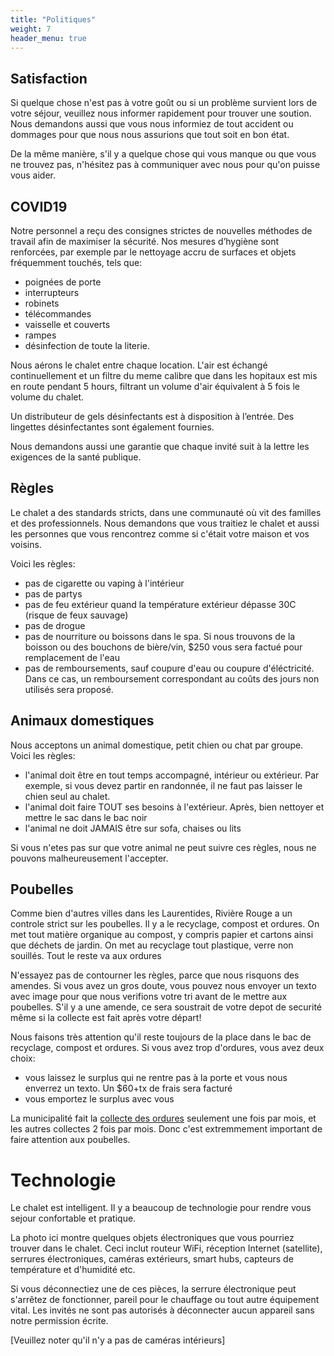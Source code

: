 ```yaml
---
title: "Politiques"
weight: 7
header_menu: true
---
```


## Satisfaction

Si quelque chose n'est pas à votre goût ou si un problème survient lors de votre séjour, veuillez nous informer rapidement pour trouver une soution. Nous demandons aussi que vous nous informiez de tout accident ou dommages pour que nous nous assurions que tout soit en bon état.

De la même manière, s'il y a quelque chose qui vous manque ou que vous ne trouvez pas, n'hésitez pas à communiquer avec nous pour qu'on puisse vous aider.

## COVID19

Notre personnel a reçu des consignes strictes de nouvelles méthodes de travail afin de maximiser la sécurité. Nos mesures d’hygiène sont renforcées, par exemple par le nettoyage accru de surfaces et objets fréquemment touchés, tels que:

* poignées de porte
* interrupteurs
* robinets
* télécommandes
* vaisselle et couverts
* rampes
* désinfection de toute la literie.

Nous aérons le chalet entre chaque location. L'air est échangé continuellement et un filtre du meme calibre que dans les hopitaux est mis en route pendant 5 hours, filtrant un volume d'air équivalent à 5 fois le volume du chalet.

Un distributeur de gels désinfectants est à disposition à l’entrée. Des lingettes désinfectantes sont également fournies.

Nous demandons aussi une garantie que chaque invité suit à la lettre les exigences de la santé publique.

## Règles

Le chalet a des standards stricts, dans une communauté où vit des familles et des professionnels. Nous demandons que vous traitiez le chalet et aussi les personnes que vous rencontrez comme si c'était votre maison et vos voisins.

Voici les règles:
* pas de cigarette ou vaping à l'intérieur
* pas de partys
* pas de feu extérieur quand la température extérieur dépasse 30C (risque de feux sauvage)
* pas de drogue
* pas de nourriture ou boissons dans le spa. Si nous trouvons de la boisson ou des bouchons de bière/vin, $250 vous sera factué pour remplacement de l'eau
* pas de remboursements, sauf coupure d'eau ou coupure d'éléctricité. Dans ce cas, un remboursement correspondant au coûts des jours non utilisés sera proposé.

## Animaux domestiques

Nous acceptons un animal domestique, petit chien ou chat par groupe. Voici les règles:
* l'animal doit être en tout temps accompagné, intérieur ou extérieur. Par exemple, si vous devez partir en randonnée, il ne faut pas laisser le chien seul au chalet.
* l'animal doit faire TOUT ses besoins à l'extérieur. Après, bien nettoyer et mettre le sac dans le bac noir
* l'animal ne doit JAMAIS être sur sofa, chaises ou lits

Si vous n'etes pas sur que votre animal ne peut suivre ces règles, nous ne pouvons malheureusement l'accepter.

## Poubelles

Comme bien d'autres villes dans les Laurentides, Rivière Rouge a un controle strict sur les poubelles. Il y a le recyclage, compost et ordures. On met tout matière organique au compost, y compris papier et cartons ainsi que déchets de jardin. On met au recyclage tout plastique, verre non souillés. Tout le reste va aux ordures

N'essayez pas de contourner les règles, parce que nous risquons des amendes. Si vous avez un gros doute, vous pouvez nous envoyer un texto avec image pour que nous verifions votre tri avant de le mettre aux poubelles. S'il y a une amende, ce sera soustrait de votre depot de securité même si la collecte est fait après votre départ!

Nous faisons très attention qu'il reste toujours de la place dans le bac de recyclage, compost et ordures. Si vous avez trop d'ordures, vous avez deux choix:

* vous laissez le surplus qui ne rentre pas à la porte et vous nous enverrez un texto. Un $60+tx de frais sera facturé
* vous emportez le surplus avec vous

La municipalité fait la [collecte des ordures](https://www.riviere-rouge.ca/calendrier-des-collectes) seulement une fois par mois, et les autres collectes 2 fois par mois. Donc c'est extremmement important de faire attention aux poubelles.

# Technologie

Le chalet est intelligent. Il y a beaucoup de technologie pour rendre vous sejour confortable et pratique.

La photo ici montre quelques objets électroniques que vous pourriez trouver dans le chalet. Ceci inclut routeur WiFi, réception Internet (satellite), serrures électroniques, caméras extérieurs, smart hubs, capteurs de température et d'humidité etc.

Si vous déconnectiez une de ces pièces, la serrure électronique peut s'arrêtez de fonctionner, pareil pour le chauffage ou tout autre équipement vital. Les invités ne sont pas autorisés à déconnecter aucun appareil sans notre permission écrite.

[Veuillez noter qu'il n'y a pas de caméras intérieurs]